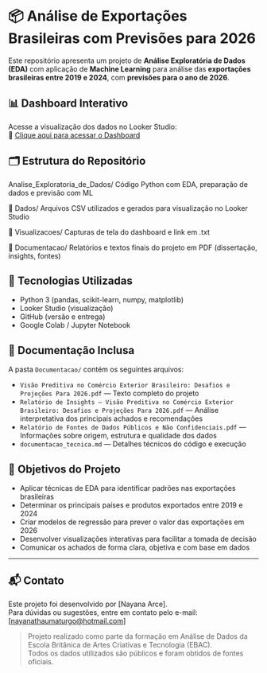 # 📦 Análise de Exportações Brasileiras com Previsões para 2026

Este repositório apresenta um projeto de **Análise Exploratória de Dados (EDA)** com aplicação de **Machine Learning** para análise das **exportações brasileiras entre 2019 e 2024**, com **previsões para o ano de 2026**.



## 📊 Dashboard Interativo

Acesse a visualização dos dados no Looker Studio:  
🔗 [Clique aqui para acessar o Dashboard](https://lookerstudio.google.com/reporting/66f8cc76-a4c8-464d-adee-08688095e3fe)



## 🗂 Estrutura do Repositório


Analise_Exploratoria_de_Dados/
Código Python com EDA, preparação de dados e previsão com ML

📁 Dados/
Arquivos CSV utilizados e gerados para visualização no Looker Studio

📁 Visualizacoes/
Capturas de tela do dashboard e link em .txt

📁 Documentacao/
Relatórios e textos finais do projeto em PDF (dissertação, insights, fontes)



## 🧪 Tecnologias Utilizadas

- Python 3 (pandas, scikit-learn, numpy, matplotlib)
- Looker Studio (visualização)
- GitHub (versão e entrega)
- Google Colab / Jupyter Notebook



## 📄 Documentação Inclusa

A pasta `Documentacao/` contém os seguintes arquivos:

- `Visão Preditiva no Comércio Exterior Brasileiro: Desafios e Projeções Para 2026.pdf` — Texto completo do projeto
- `Relatório de Insights — Visão Preditiva no Comércio Exterior Brasileiro: Desafios e Projeções Para 2026.pdf` — Análise interpretativa dos principais achados e recomendações
- `Relatório de Fontes de Dados Públicos e Não Confidenciais.pdf` — Informações sobre origem, estrutura e qualidade dos dados
- `documentacao_tecnica.md` — Detalhes técnicos do código e execução



## 🎯 Objetivos do Projeto

- Aplicar técnicas de EDA para identificar padrões nas exportações brasileiras
- Determinar os principais países e produtos exportados entre 2019 e 2024
- Criar modelos de regressão para prever o valor das exportações em 2026
- Desenvolver visualizações interativas para facilitar a tomada de decisão
- Comunicar os achados de forma clara, objetiva e com base em dados

---

## 📬 Contato

Este projeto foi desenvolvido por [Nayana Arce].  
Para dúvidas ou sugestões, entre em contato pelo e-mail: [nayanathaumaturgo@hotmail.com]



> Projeto realizado como parte da formação em Análise de Dados da Escola Britânica de Artes Criativas e Tecnologia (EBAC).  
> Todos os dados utilizados são públicos e foram obtidos de fontes oficiais.

